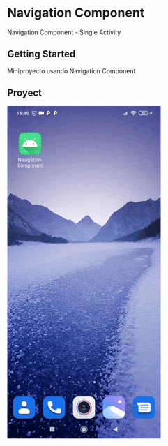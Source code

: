 
# Navigation Component

Navigation Component - Single Activity

## Getting Started

Miniproyecto usando Navigation Component

## Proyect

![Home](https://raw.githubusercontent.com/lecasme/NavigationComponent/master/app/screenshots/navigation.gif?raw=true)

